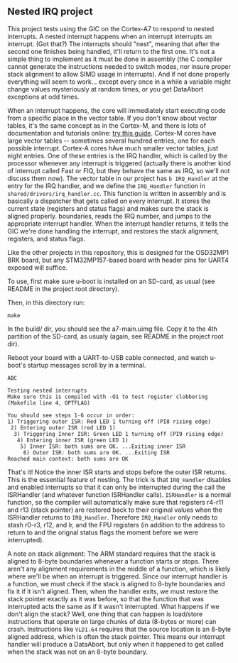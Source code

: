## Nested IRQ project
This project tests using the GIC on the Cortex-A7 to respond to nested
interrupts. A nested interrupt happens when an interrupt interrupts an
interrupt. (Got that?) The interrupts should "nest", meaning that after the second one
finishes being handled, it'll return to the first one. It's not a simple thing
to implement as it must be done in assembly (the C compiler cannot generate the
instructions needed to switch modes, nor insure proper stack alignment to allow
SIMD usage in interrupts). And if not done properly everything will seem to
work... except every once in a while a variable might change values mysteriously
at random times, or you get DataAbort exceptions at odd times.

When an interrupt happens, the core will immediately start executing code from
a specific place in the vector table. If you don't know about vector tables,
it's the same concept as in the Cortex-M, and there is lots of documentation
and tutorials online: [try this
guide](https://interrupt.memfault.com/blog/arm-cortex-m-exceptions-and-nvic).
Cortex-M cores have large vector tables -- sometimes several hundred entries,
one for each possible interrupt. Cortex-A cores hAve much smaller vector
tables, just eight entries. One of these entries is the IRQ handler, which is
called by the processor whenever any interrupt is triggered (actually there is
another kind of interrupt called Fast or FIQ, but they behave the same as IRQ,
so we'll not discuss them now). The vector table in our project has `b
IRQ_Handler` at the entry for the IRQ handler, and we define the `IRQ_Handler`
function in `shared/drivers/irq_handler.cc`. This function is written in
assembly and is basically a dispatcher that gets called on every interrupt. It
stores the current state (registers and status flags) and makes sure the stack
is aligned properly. boundaries, reads the IRQ number, and jumps to the
appropriate interrupt handler. When the interrupt handler returns, it tells the
GIC we're done handling the interrupt, and restores the stack alignment,
registers, and status flags.

Like the other projects in this repository, this is designed for the OSD32MP1
BRK board, but any STM32MP157-based board with header pins for UART4 exposed
will suffice.

To use, first make sure u-boot is installed on an SD-card, as usual (see README
in the project root directory). 

Then, in this directory run:

```
make
```

In the build/ dir, you should see the a7-main.uimg file. Copy it to the 4th
partition of the SD-card, as usualy (again, see README in the project root
dir).

Reboot your board with a UART-to-USB cable connected, and watch u-boot's
startup messages scroll by in a terminal.

```
ABC

Testing nested interrupts
Make sure this is compiled with -O1 to test register clobbering (Makefile line 4, OPTFLAG)

You should see steps 1-6 occur in order:
1) Triggering outer ISR: Red LED 1 turning off (PI8 rising edge)
 2) Entering outer ISR (red LED 1)
  3) Triggering Inner ISR: Green LED 1 turning off (PI9 rising edge)
   4) Entering inner ISR (green LED 1)
    5) Inner ISR: both sums are OK. ...Exiting inner ISR
     6) Outer ISR: both sums are OK. ...Exiting ISR
Reached main context: both sums are OK
```

That's it! Notice the inner ISR starts and stops before the outer ISR returns.
This is the essential feature of nesting. The trick is that `IRQ_Handler`
disables and enabled interrupts so that it can only be interrupted during the
call the ISRHandler (and whatever function ISRHandler calls). `ISRHandler` is a
normal function, so the compiler will automatically make sure that registers
r4-r11 and r13 (stack pointer) are restored back to their original values when
the ISRHandler returns to `IRQ_Handler`. Therefore `IRQ_Handler` only needs to
stash r0-r3, r12, and lr, and the FPU registers (in addition to the address to
return to and the orignal status flags the moment before we were interrupted).

A note on stack alignment:
The ARM standard requires that the stack is aligned to 8-byte boundaries
whenever a function starts or stops. There aren't any alignment requirements in
the middle of a function, which is likely where we'll be when an interrupt is
triggered. Since our interrupt handler is a function, we must check if the
stack is aligned to 8-byte boundaries and fix it if it isn't aligned. Then,
when the handler exits, we must restore the stack pointer exactly as it was
before, so that the function that was interrupted acts the same as if it wasn't
interrupted.
What happens if we don't align the stack? Well, one thing that can happen is
load/store instructions that operate on large chunks of data (8-bytes or more)
can crash. Instructions like `VLD1.64` requires that the source location is an
8-byte aligned address, which is often the stack pointer. This means our
interrupt handler will produce a DataAbort, but only when it happened to get
called when the stack was not on an 8-byte boundary.
